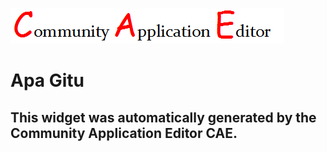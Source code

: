 ![CAE](https://github.com/patricia-cae/frontendComponent-148/blob/gh-pages/img/logo.png)  

Apa Gitu
===================


This widget was automatically generated by the Community Application Editor CAE.  
---------------

